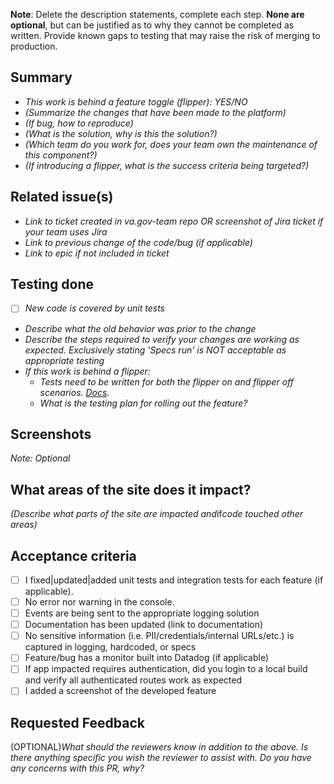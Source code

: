 **Note**: Delete the description statements, complete each step. **None are optional**, but can be justified as to why they cannot be completed as written. Provide known gaps to testing that may raise the risk of merging to production.


## Summary

- *This work is behind a feature toggle (flipper): YES/NO*
- *(Summarize the changes that have been made to the platform)*
- *(If bug, how to reproduce)*
- *(What is the solution, why is this the solution?)*
- *(Which team do you work for, does your team own the maintenance of this component?)*
- *(If introducing a flipper, what is the success criteria being targeted?)*

## Related issue(s)

- *Link to ticket created in va.gov-team repo OR screenshot of Jira ticket if your team uses Jira*
- *Link to previous change of the code/bug (if applicable)*
- *Link to epic if not included in ticket*

## Testing done

- [ ] *New code is covered by unit tests*
- *Describe what the old behavior was prior to the change*
- *Describe the steps required to verify your changes are working as expected. Exclusively stating 'Specs run' is NOT acceptable as appropriate testing*
- *If this work is behind a flipper:*
  - *Tests need to be written for both the flipper on and flipper off scenarios. [Docs](https://depo-platform-documentation.scrollhelp.site/developer-docs/feature-toggles-guide#Featuretogglesguide-Backendexample).*
  - *What is the testing plan for rolling out the feature?*

## Screenshots
_Note: Optional_

## What areas of the site does it impact?
*(Describe what parts of the site are impacted and*if*code touched other areas)*

## Acceptance criteria

- [ ]  I fixed|updated|added unit tests and integration tests for each feature (if applicable).
- [ ]  No error nor warning in the console.
- [ ]  Events are being sent to the appropriate logging solution
- [ ]  Documentation has been updated (link to documentation)
- [ ]  No sensitive information (i.e. PII/credentials/internal URLs/etc.) is captured in logging, hardcoded, or specs
- [ ]  Feature/bug has a monitor built into Datadog (if applicable)
- [ ]  If app impacted requires authentication, did you login to a local build and verify all authenticated routes work as expected
- [ ]  I added a screenshot of the developed feature

## Requested Feedback

(OPTIONAL)_What should the reviewers know in addition to the above. Is there anything specific you wish the reviewer to assist with. Do you have any concerns with this PR, why?_
